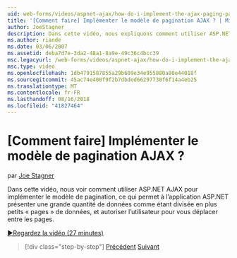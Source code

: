 ```yaml
---
uid: web-forms/videos/aspnet-ajax/how-do-i-implement-the-ajax-paging-pattern
title: '[Comment faire] Implémenter le modèle de pagination AJAX ? | Microsoft Docs'
author: JoeStagner
description: Dans cette vidéo, nous expliquons comment utiliser ASP.NET AJAX pour implémenter le modèle de pagination, ce qui permet à l’application ASP.NET présenter une grande quantité de données Bein...
ms.author: riande
ms.date: 03/06/2007
ms.assetid: deba7d7e-3da2-48a1-8a9e-49c36c4bcc39
msc.legacyurl: /web-forms/videos/aspnet-ajax/how-do-i-implement-the-ajax-paging-pattern
msc.type: video
ms.openlocfilehash: 1db4791587855a29b609e34e955880a80e44018f
ms.sourcegitcommit: 45ac74e400f9f2b7dbded66297730f6f14a4eb25
ms.translationtype: MT
ms.contentlocale: fr-FR
ms.lasthandoff: 08/16/2018
ms.locfileid: "41827464"
---
```

<a name="how-do-i-implement-the-ajax-paging-pattern"></a>[Comment faire] Implémenter le modèle de pagination AJAX ?
====================
par [Joe Stagner](https://github.com/JoeStagner)

Dans cette vidéo, nous voir comment utiliser ASP.NET AJAX pour implémenter le modèle de pagination, ce qui permet à l’application ASP.NET présenter une grande quantité de données comme étant divisée en plus petits « pages » de données, et autoriser l’utilisateur pour vous déplacer entre les pages.

[&#9654;Regardez la vidéo (27 minutes)](https://channel9.msdn.com/Blogs/ASP-NET-Site-Videos/how-do-i-implement-the-ajax-paging-pattern)

> [!div class="step-by-step"]
> [Précédent](how-do-i-implement-the-predictive-fetch-pattern-for-ajax.md)
> [Suivant](how-do-i-implement-the-ajax-incremental-page-display-pattern.md)
